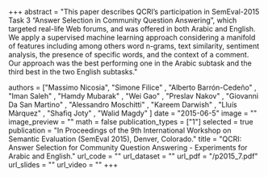 +++
abstract = "This paper describes QCRI’s participation in SemEval-2015 Task 3 “Answer Selection in Community Question Answering”, which targeted real-life Web forums, and was offered in both Arabic and English. We apply a supervised machine learning approach considering a manifold of features including among others word n-grams, text similarity, sentiment analysis, the presence of specific words, and the context of a comment. Our approach was the best performing one in the Arabic subtask and the third best in the two English subtasks." 

authors = ["Massimo Nicosia", "Simone Filice" , "Alberto Barrón-Cedeño" , "Iman Saleh" , "Hamdy Mubarak" , "Wei Gao" , "Preslav Nakov" , "Giovanni Da San Martino" , "Alessandro Moschitti" , "Kareem Darwish" , "Lluís Màrquez" , "Shafiq Joty" , "Walid Magdy" ]
date = "2015-06-5"
image = ""
image_preview = ""
math = false
publication_types = ["1"]
selected = true
publication = "In Proceedings of the 9th International Workshop on Semantic Evaluation (SemEval 2015), Denver, Colorado."
title = "QCRI: Answer Selection for Community Question Answering - Experiments for Arabic and English."
url_code = ""
url_dataset = ""
url_pdf = "/p2015_7.pdf"
url_slides = ""
url_video = ""
+++


